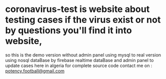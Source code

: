# coronavirus-test is website about testing cases if the virus exist or not by questions you'll find it into website,
so this is the demo version without admin panel using mysql to real version using nosql dataBase by firebase realtime dataBase 
and admin panel to update cases here in algeria for complete source code contact me on : potency.football@gmail.com
